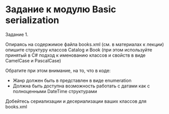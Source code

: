 # Задание к модулю Basic serialization

Задание 1.

Опираясь на содержимое файла books.xml (см. в материалах к лекции) опишите структуру классов Catalog и Book (при этом используйте принятый в C# подход к именованию классов и свойств в виде CamelCase и PascalCase)

Обратите при этом внимание, на то, что в коде:
+ Жанр должен быть в представлен в виде enumeration
+ Должна быть доступна возможность работать с датами как с полноценными DateTime структурами

Добейтесь сериализации и десериализации ваших классов для books.xml
